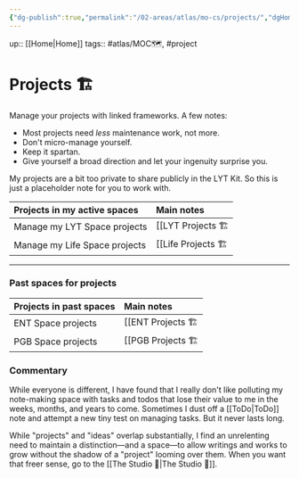 ```yaml
---
{"dg-publish":true,"permalink":"/02-areas/atlas/mo-cs/projects/","dgHomeLink":true,"dgPassFrontmatter":false}
---
```



up:: [[Home|Home]]
tags:: #atlas/MOC🗺, #project 

# Projects 🏗
Manage your projects with linked frameworks. A few notes:

- Most projects need *less* maintenance work, not more. 
- Don't micro-manage yourself. 
- Keep it spartan. 
- Give yourself a broad direction and let your ingenuity surprise you.

My projects are a bit too private to share publicly in the LYT Kit. So this is just a placeholder note for you to work with.

| Projects in my active spaces    | Main notes               |
|:----------------------------- |:------------------------ |
| Manage my LYT Space projects  | [[LYT Projects 🏗|LYT Projects 🏗]]     |
| Manage my Life Space projects | [[Life Projects 🏗|Life Projects 🏗]] |

---

### Past spaces for projects

| Projects in past spaces | Main notes          |
|:--------------------------- |:------------------- |
| ENT Space projects          | [[ENT Projects 🏗|ENT Projects 🏗]] |
| PGB Space projects          | [[PGB Projects 🏗|PGB Projects 🏗]]                    |

### Commentary

While everyone is different, I have found that I really don't like polluting my note-making space with tasks and todos that lose their value to me in the weeks, months, and years to come. Sometimes I dust off a [[ToDo|ToDo]] note and attempt a new tiny test on managing tasks. But it never lasts long. 

While "projects" and "ideas" overlap substantially, I find an unrelenting need to maintain a distinction—and a space—to allow writings and works to grow without the shadow of a "project" looming over them. When you want that freer sense, go to the [[The Studio 🎨|The Studio 🎨]].